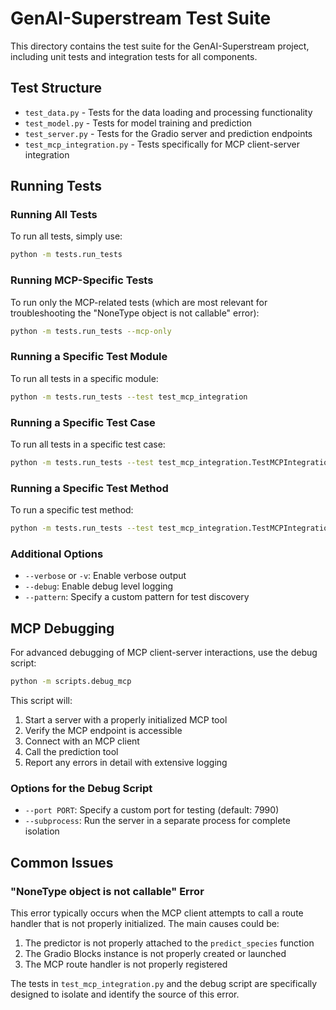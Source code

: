 # GenAI-Superstream Test Suite

This directory contains the test suite for the GenAI-Superstream project, including unit tests and integration tests for all components.

## Test Structure

- `test_data.py` - Tests for the data loading and processing functionality
- `test_model.py` - Tests for model training and prediction
- `test_server.py` - Tests for the Gradio server and prediction endpoints
- `test_mcp_integration.py` - Tests specifically for MCP client-server integration

## Running Tests

### Running All Tests

To run all tests, simply use:

```bash
python -m tests.run_tests
```

### Running MCP-Specific Tests

To run only the MCP-related tests (which are most relevant for troubleshooting the "NoneType object is not callable" error):

```bash
python -m tests.run_tests --mcp-only
```

### Running a Specific Test Module

To run all tests in a specific module:

```bash
python -m tests.run_tests --test test_mcp_integration
```

### Running a Specific Test Case

To run all tests in a specific test case:

```bash
python -m tests.run_tests --test test_mcp_integration.TestMCPIntegration
```

### Running a Specific Test Method

To run a specific test method:

```bash
python -m tests.run_tests --test test_mcp_integration.TestMCPIntegration.test_mcp_client_server_interaction
```

### Additional Options

- `--verbose` or `-v`: Enable verbose output
- `--debug`: Enable debug level logging
- `--pattern`: Specify a custom pattern for test discovery

## MCP Debugging

For advanced debugging of MCP client-server interactions, use the debug script:

```bash
python -m scripts.debug_mcp
```

This script will:

1. Start a server with a properly initialized MCP tool
2. Verify the MCP endpoint is accessible
3. Connect with an MCP client
4. Call the prediction tool
5. Report any errors in detail with extensive logging

### Options for the Debug Script

- `--port PORT`: Specify a custom port for testing (default: 7990)
- `--subprocess`: Run the server in a separate process for complete isolation

## Common Issues

### "NoneType object is not callable" Error

This error typically occurs when the MCP client attempts to call a route handler that is not properly initialized. The main causes could be:

1. The predictor is not properly attached to the `predict_species` function
2. The Gradio Blocks instance is not properly created or launched
3. The MCP route handler is not properly registered

The tests in `test_mcp_integration.py` and the debug script are specifically designed to isolate and identify the source of this error.